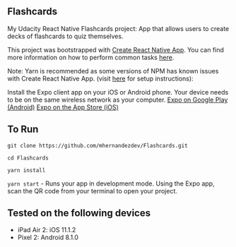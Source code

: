 ## Flashcards
My Udacity React Native Flashcards project: App that allows users to create decks of flashcards to quiz themselves.

This project was bootstrapped with [Create React Native App](https://github.com/react-community/create-react-native-app). You can find more information on how to perform common tasks [here](https://github.com/react-community/create-react-native-app/blob/master/react-native-scripts/template/README.md).

Note: Yarn is recommended as some versions of NPM has known issues with Create React Native App. (visit [here](https://yarnpkg.com/lang/en/docs/install/) for setup instructions):

Install the Expo client app on your iOS or Android phone. Your device needs to be on the same wireless network as your computer.
[Expo on Google Play (Android)](https://play.google.com/store/apps/details?id=host.exp.exponent)
[Expo on the App Store (iOS)](https://itunes.apple.com/us/app/expo-client/id982107779)


## To Run

`git clone https://github.com/mhernandezdev/Flashcards.git`

`cd Flashcards`

`yarn install`

`yarn start` - Runs your app in development mode. Using the Expo app, scan the QR code from your terminal to open your project.


## Tested on the following devices

* iPad Air 2: iOS 11.1.2
* Pixel 2: Android 8.1.0
